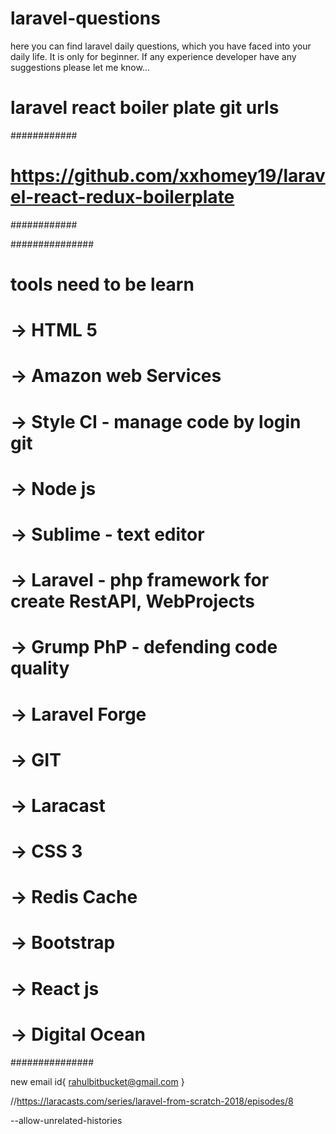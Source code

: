 # laravel-questions
here you can find laravel daily questions, which you have faced into your daily life. It is only for beginner. If any experience developer have any suggestions please let me know... 

# laravel react boiler plate git urls
############

# https://github.com/xxhomey19/laravel-react-redux-boilerplate

############

###############
# tools need to be learn
# -> HTML 5 
# -> Amazon web Services
# -> Style CI - manage code by login git 
# -> Node js
# -> Sublime - text editor
# -> Laravel - php framework for create RestAPI, WebProjects
# -> Grump PhP - defending code quality
# -> Laravel Forge
# -> GIT
# -> Laracast
# -> CSS 3
# -> Redis Cache
# -> Bootstrap
# -> React js
# -> Digital Ocean
###############


new email id{ rahulbitbucket@gmail.com }

//https://laracasts.com/series/laravel-from-scratch-2018/episodes/8

--allow-unrelated-histories